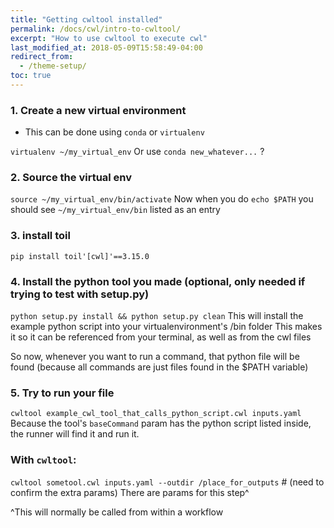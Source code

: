 ```yaml
---
title: "Getting cwltool installed"
permalink: /docs/cwl/intro-to-cwltool/
excerpt: "How to use cwltool to execute cwl"
last_modified_at: 2018-05-09T15:58:49-04:00
redirect_from:
  - /theme-setup/
toc: true
---
```


### 1. Create a new virtual environment

- This can be done using `conda` or `virtualenv`

`virtualenv ~/my_virtual_env`
Or use `conda new_whatever...` ?

### 2. Source the virtual env
`source ~/my_virtual_env/bin/activate`
Now when you do `echo $PATH` you should see `~/my_virtual_env/bin` listed as an entry

### 3. install toil
`pip install toil'[cwl]'==3.15.0`

### 4. Install the python tool you made (optional, only needed if trying to test with setup.py)
`python setup.py install && python setup.py clean`
This will install the example python script into your virtualenvironment's /bin folder
This makes it so it can be referenced from your terminal, as well as from the cwl files

So now, whenever you want to run a command, that python file will be found (because all commands are just files found in the $PATH variable)

### 5. Try to run your file
`cwltool example_cwl_tool_that_calls_python_script.cwl inputs.yaml`
Because the tool's `baseCommand` param has the python script listed inside, 
the runner will find it and run it.

### With `cwltool`:
`cwltool sometool.cwl inputs.yaml --outdir /place_for_outputs` # (need to confirm the extra params)
There are params for this step^

^This will normally be called from within a workflow

